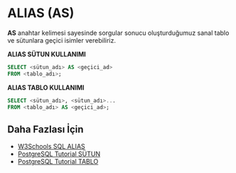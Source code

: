 ALIAS (AS)
======

**AS** anahtar kelimesi sayesinde sorgular sonucu oluşturduğumuz sanal tablo ve sütunlara geçici isimler verebiliriz.

**ALIAS SÜTUN KULLANIMI**

```SQL
SELECT <sütun_adı> AS <geçici_ad>
FROM <tablo_adı>;
```
**ALIAS TABLO KULLANIMI**

```SQL
SELECT <sütun_adı>, <sütun_adı>...
FROM <tablo_adı> AS <geçici_ad>;
```

## Daha Fazlası İçin
- [W3Schools SQL ALIAS](https://www.w3schools.com/sql/sql_alias.asp)
- [PostgreSQL Tutorial SÜTUN](https://www.postgresqltutorial.com/postgresql-column-alias/)
- [PostgreSQL Tutorial TABLO](https://www.postgresqltutorial.com/postgresql-alias/)
